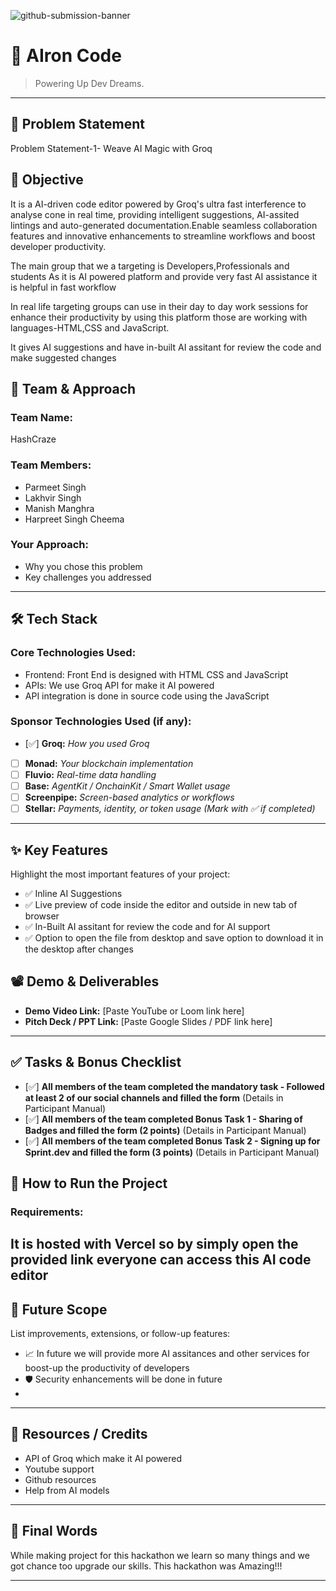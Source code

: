 ![github-submission-banner](https://github.com/user-attachments/assets/a1493b84-e4e2-456e-a791-ce35ee2bcf2f)

# 🚀 AIron Code

> Powering Up Dev Dreams.

---

## 📌 Problem Statement

Problem Statement-1- Weave AI Magic with Groq

## 🎯 Objective
It is a AI-driven code editor powered by Groq's ultra fast interference to analyse cone in real time, providing intelligent suggestions, AI-assited lintings and auto-generated documentation.Enable seamless collaboration features and innovative enhancements to streamline workflows and boost developer productivity.

The main group that we a targeting is Developers,Professionals and students
As it is AI powered platform and provide very fast AI assistance it is helpful in fast workflow

In real life targeting groups can use in their day to day work sessions for enhance their productivity by using this platform those are working with languages-HTML,CSS and JavaScript.

It gives AI suggestions and have in-built AI assitant for review the code and make suggested changes

## 🧠 Team & Approach

### Team Name:  
HashCraze

### Team Members: 
- Parmeet Singh
- Lakhvir Singh
- Manish Manghra
- Harpreet Singh Cheema

### Your Approach:  
- Why you chose this problem  
- Key challenges you addressed 

---

## 🛠️ Tech Stack

### Core Technologies Used:
- Frontend: Front End is designed with HTML CSS and JavaScript 
- APIs: We use Groq API for make it AI powered
- API integration is done in source code using the JavaScript

### Sponsor Technologies Used (if any):
- [✅] **Groq:** _How you used Groq_  
- [ ] **Monad:** _Your blockchain implementation_  
- [ ] **Fluvio:** _Real-time data handling_  
- [ ] **Base:** _AgentKit / OnchainKit / Smart Wallet usage_  
- [ ] **Screenpipe:** _Screen-based analytics or workflows_  
- [ ] **Stellar:** _Payments, identity, or token usage_
*(Mark with ✅ if completed)*
---

## ✨ Key Features

Highlight the most important features of your project:

- ✅ Inline AI Suggestions
- ✅ Live preview of code inside the editor and outside in new tab of browser 
- ✅ In-Built AI assitant for review the code and for AI support 
- ✅ Option to open the file from desktop and save option to download it in the desktop after changes 

## 📽️ Demo & Deliverables

- **Demo Video Link:** [Paste YouTube or Loom link here]  
- **Pitch Deck / PPT Link:** [Paste Google Slides / PDF link here]  

---

## ✅ Tasks & Bonus Checklist

- [✅] **All members of the team completed the mandatory task - Followed at least 2 of our social channels and filled the form** (Details in Participant Manual)  
- [✅] **All members of the team completed Bonus Task 1 - Sharing of Badges and filled the form (2 points)**  (Details in Participant Manual)
- [✅] **All members of the team completed Bonus Task 2 - Signing up for Sprint.dev and filled the form (3 points)**  (Details in Participant Manual)

## 🧪 How to Run the Project

### Requirements:
It is hosted with Vercel so by simply open the provided link everyone can access this AI code editor
---
## 🧬 Future Scope

List improvements, extensions, or follow-up features:

- 📈 In future we will provide more AI assitances and other services for boost-up the productivity of developers
- 🛡️ Security enhancements will be done in future
- 
---
## 📎 Resources / Credits

- API of Groq which make it AI powered
- Youtube support
- Github resources
- Help from AI models

---

## 🏁 Final Words

While making project for this hackathon we learn so many things and we got chance too upgrade our skills.
This hackathon was Amazing!!!

---
